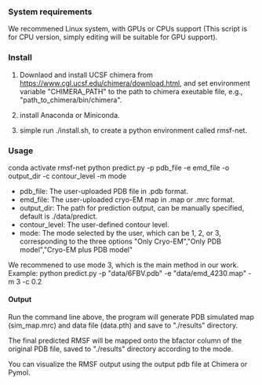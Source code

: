 ### System requirements

We recommened Linux system, with GPUs or CPUs support (This script is for CPU version, simply editing will be suitable for GPU support).

### Install

1. Downlaod and install UCSF chimera from  https://www.cgl.ucsf.edu/chimera/download.html, and set environment variable "CHIMERA_PATH" to the path to chimera exeutable file, e.g., "path_to_chimera/bin/chimera".

2. install Anaconda or Miniconda.

3. simple run ./install.sh, to create a python environment called rmsf-net. 


### Usage
conda activate rmsf-net
python predict.py -p pdb_file -e emd_file -o output_dir -c contour_level -m mode

- pdb_file: The user-uploaded PDB file in .pdb format.
- emd_file: The user-uploaded cryo-EM map in .map or .mrc format.
- output_dir: The path for prediction output, can be manually specified, default is ./data/predict.
- contour_level: The user-defined contour level.
- mode: The mode selected by the user, which can be 1, 2, or 3, corresponding to the three options "Only Cryo-EM","Only PDB model","Cryo-EM plus PDB model"

We recommened to use mode 3, which is the main method in our work.
Example: python predict.py -p "data/6FBV.pdb" -e "data/emd_4230.map" -m 3 -c 0.2

#### Output
Run the command line above, the program will generate PDB simulated map (sim_map.mrc) and data file (data.pth) and save to "./results" directory. 

The final predicted RMSF will be mapped onto the bfactor column of the original PDB file, saved to  "./results" directory according to the mode.  

You can visualize the RMSF output using the output pdb file at Chimera or Pymol.





